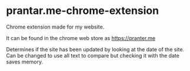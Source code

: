 # prantar.me-chrome-extension
Chrome extension made for my website.

It can be found in the chrome web store as https://pranter.me

Determines if the site has been updated by looking at the date of the site. Can be changed to use all text to compare but checking it with the date saves memory.
